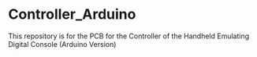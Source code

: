 # Controller_Arduino
This repository is for the PCB for the Controller of the Handheld Emulating Digital Console (Arduino Version)
